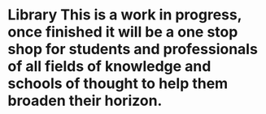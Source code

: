 # Library This is a work in progress, once finished it will be a one stop shop for students and professionals of all fields of knowledge and schools of thought to help them broaden their horizon.
